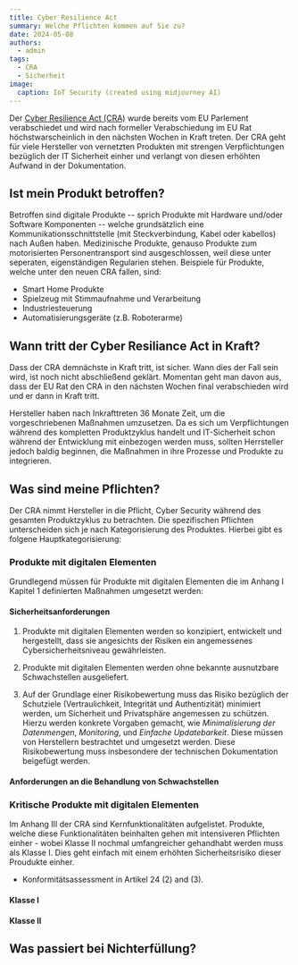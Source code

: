 ```yaml
---
title: Cyber Resilience Act
summary: Welche Pflichten kommen auf Sie zu?
date: 2024-05-08
authors:
  - admin
tags:
  - CRA
  - Sicherheit
image:
  caption: IoT Security (created using midjourney AI)
---
```


Der [Cyber Resilience Act (CRA)](https://digital-strategy.ec.europa.eu/en/policies/cyber-resilience-act) wurde bereits vom EU Parlement verabschiedet und wird nach formeller Verabschiedung im EU Rat höchstwarscheinlich in den nächsten Wochen in Kraft treten. Der CRA geht für viele Hersteller von vernetzten Produkten mit strengen Verpflichtungen bezüglich der IT Sicherheit einher und verlangt von diesen erhöhten Aufwand in der Dokumentation.

## Ist mein Produkt betroffen?

Betroffen sind digitale Produkte -- sprich Produkte mit Hardware und/oder Software Komponenten -- welche grundsätzlich eine Kommunikationsschnittstelle (mit Steckverbindung, Kabel oder kabellos) nach Außen haben. Medizinische Produkte, genauso Produkte zum motorisierten Personentransport sind ausgeschlossen, weil diese unter seperaten, eigenständigen Regularien stehen. Beispiele für Produkte, welche unter den neuen CRA fallen, sind: 

- Smart Home Produkte 
- Spielzeug mit Stimmaufnahme und Verarbeitung
- Industriesteuerung
- Automatisierungsgeräte (z.B. Roboterarme)
 


## Wann tritt der Cyber Resiliance Act in Kraft?

Dass der CRA demnächste in Kraft tritt, ist sicher. Wann dies der Fall sein wird, ist noch nicht abschließend geklärt. Momentan geht man davon aus, dass der EU Rat den CRA in den nächsten Wochen final verabschieden wird und er dann in Kraft tritt.

Hersteller haben nach Inkrafttreten 36 Monate Zeit, um die vorgeschriebenen Maßnahmen umzusetzen. Da es sich um Verpflichtungen während des kompletten Produktzyklus handelt und IT-Sicherheit schon während der Entwicklung mit einbezogen werden muss, sollten Herrsteller jedoch baldig beginnen, die Maßnahmen in ihre Prozesse und Produkte zu integrieren. 


## Was sind meine Pflichten?

Der CRA nimmt Hersteller in die Pflicht, Cyber Security während des gesamten Produktzyklus zu betrachten. Die spezifischen Pflichten unterscheiden sich je nach Kategorisierung des Produktes. Hierbei gibt es folgene Hauptkategorisierung:

### Produkte mit digitalen Elementen

Grundlegend müssen für Produkte mit digitalen Elementen die im Anhang I Kapitel 1 definierten Maßnahmen umgesetzt werden:

#### Sicherheitsanforderungen

1. Produkte mit digitalen Elementen werden so konzipiert, entwickelt und hergestellt, dass sie angesichts der Risiken ein angemessenes Cybersicherheitsniveau gewährleisten.

2. Produkte mit digitalen Elementen werden ohne bekannte ausnutzbare Schwachstellen ausgeliefert.

3. Auf der Grundlage einer Risikobewertung muss das Risiko bezüglich der Schutziele (Vertraulichkeit, Integrität und Authentizität) minimiert werden, um Sicherheit und Privatsphäre angemessen zu schützen. Hierzu werden konkrete Vorgaben gemacht, wie *Minimalisierung der Datenmengen*, *Monitoring*, und *Einfache Updatebarkeit*. Diese müssen von Herstellern bestrachtet und umgesetzt werden. Diese Risikobewertung muss insbesondere der technischen Dokumentation beigefügt werden.

#### Anforderungen an die Behandlung von Schwachstellen


### Kritische Produkte mit digitalen Elementen 
Im Anhang III der CRA sind Kernfunktionalitäten aufgelistet. Produkte, welche diese Funktionalitäten beinhalten gehen mit intensiveren Pflichten einher - wobei Klasse II nochmal umfangreicher gehandhabt werden muss als Klasse I. Dies geht einfach mit einem erhöhten Sicherheitsrisiko dieser Proudukte einher.

- Konformitätsassessment in Artikel 24 (2) and (3).
#### Klasse I



 

#### Klasse II



### 


## Was passiert bei Nichterfüllung?

<!-- Hugo Blox supports a Markdown extension for mindmaps.

Simply insert a Markdown code block labelled as `markmap` and optionally set the height of the mindmap as shown in the example below.

Mindmaps can be created by simply writing the items as a Markdown list within the `markmap` code block, indenting each item to create as many sub-levels as you need:

<div class="highlight">
<pre class="chroma">
<code>
```markmap {height="200px"}
- Hugo Modules
  - Hugo Blox
  - blox-plugins-netlify
  - blox-plugins-netlify-cms
  - blox-plugins-reveal
```
</code>
</pre>
</div>

renders as

```markmap {height="200px"}
- Hugo Modules
  - Hugo Blox
  - blox-plugins-netlify
  - blox-plugins-netlify-cms
  - blox-plugins-reveal
```

## Diagrams

Hugo Blox supports the _Mermaid_ Markdown extension for diagrams.

An example **Gantt diagram**:

    ```mermaid
    gantt
    section Section
    Completed :done,    des1, 2014-01-06,2014-01-08
    Active        :active,  des2, 2014-01-07, 3d
    Parallel 1   :         des3, after des1, 1d
    Parallel 2   :         des4, after des1, 1d
    Parallel 3   :         des5, after des3, 1d
    Parallel 4   :         des6, after des4, 1d
    ```

renders as

```mermaid
gantt
section Section
Completed :done,    des1, 2014-01-06,2014-01-08
Active        :active,  des2, 2014-01-07, 3d
Parallel 1   :         des3, after des1, 1d
Parallel 2   :         des4, after des1, 1d
Parallel 3   :         des5, after des3, 1d
Parallel 4   :         des6, after des4, 1d
```

## Todo lists

You can even write your todo lists in Markdown too:

```markdown
- [x] Write math example
  - [x] Write diagram example
- [ ] Do something else
```

renders as

- [x] Write math example
  - [x] Write diagram example
- [ ] Do something else

## Did you find this page helpful? Consider sharing it 🙌 -->
